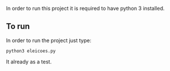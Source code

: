 In order to run this project it is required to have python 3 installed.

## To run

In order to run the project just type:

    python3 eleicoes.py

It already as a test.
